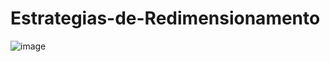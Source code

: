 # Estrategias-de-Redimensionamento

![image](https://user-images.githubusercontent.com/103614164/200682613-aef63df8-53fb-4e83-b8c1-ce4426bacc2f.png)
